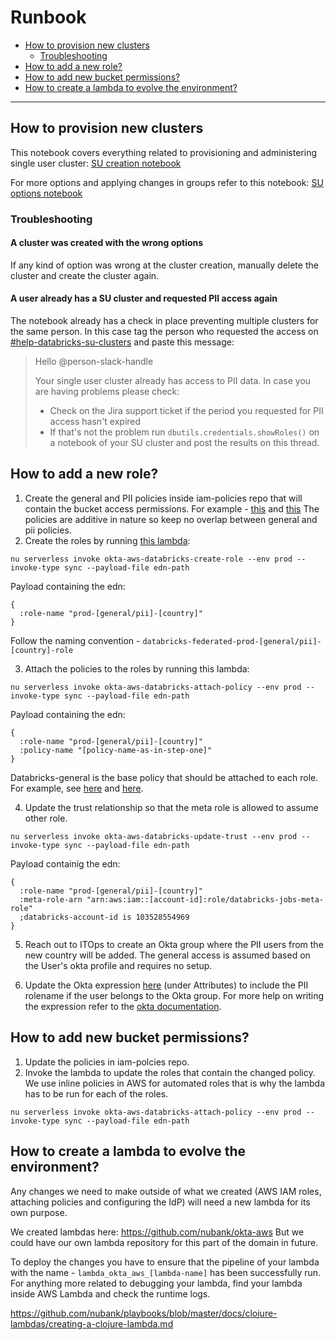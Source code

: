 # Runbook

- [How to provision new clusters](#How-to-provision-new-clusters)
   - [Troubleshooting](#Troubleshooting) 
- [How to add a new role?](#How-to-add-a-new-role)
- [How to add new bucket permissions?](#How-to-add-new-bucket-permissions)
- [How to create a lambda to evolve the environment?](#How-to-create-a-lambda-to-evolve-the-environment)

---

## How to provision new clusters
This notebook covers everything related to provisioning and administering single user cluster: [SU creation notebook](https://nubank.cloud.databricks.com/#notebook/5445086)

For more options and applying changes in groups refer to this notebook: [SU options notebook](https://nubank.cloud.databricks.com/#notebook/5222538/)

### Troubleshooting

#### A cluster was created with the wrong options

If any kind of option was wrong at the cluster creation, manually delete the cluster and create the cluster again. 

#### A user already has a SU cluster and requested PII access again

The notebook already has a check in place preventing multiple clusters for the same person. In this case tag the person who requested the access on [#help-databricks-su-clusters](https://nubank.slack.com/archives/C016QUF63JB) and paste this message:
>
>Hello @person-slack-handle
>
>Your single user cluster already has access to PII data. In case you are having problems please check:
>
>- Check on the Jira support ticket if the period you requested for PII access hasn't expired
>- If that's not the problem run `dbutils.credentials.showRoles()` on a notebook of your SU cluster and post the results on this thread.


## How to add a new role?

1. Create the general and PII policies inside iam-policies repo that will contain the bucket access permissions. For example - [this](https://github.com/nubank/iam-policies/blob/master/groups/databricks-br-pii.json) and [this](https://github.com/nubank/iam-policies/blob/master/groups/databricks-br-general.json)
The policies are additive in nature so keep no overlap between general and pii policies.
2. Create the roles by running [this lambda](https://github.com/nubank/okta-aws/blob/master/src/okta_aws/databricks/create_role.clj): 
```shell
nu serverless invoke okta-aws-databricks-create-role --env prod --invoke-type sync --payload-file edn-path
```
Payload containing the edn:
```edn
{
  :role-name "prod-[general/pii]-[country]"
}
```
Follow the naming convention - `databricks-federated-prod-[general/pii]-[country]-role`

3. Attach the policies to the roles by running this lambda: 
```shell
nu serverless invoke okta-aws-databricks-attach-policy --env prod --invoke-type sync --payload-file edn-path
```

Payload containing the edn:
```edn
{
  :role-name "prod-[general/pii]-[country]"
  :policy-name "[policy-name-as-in-step-one]"
}
```

Databricks-general is the base policy that should be attached to each role. For example, see [here](https://console.aws.amazon.com/iam/home?region=sa-east-1#/roles/databricks-federated-prod-pii-br-role) and [here](https://console.aws.amazon.com/iam/home?region=sa-east-1#/roles/databricks-federated-prod-pii-mx-role).

4. Update the trust relationship so that the meta role is allowed to assume other role.
```shell
nu serverless invoke okta-aws-databricks-update-trust --env prod --invoke-type sync --payload-file edn-path
```

Payload containig the edn:
```edn
{
  :role-name "prod-[general/pii]-[country]"
  :meta-role-arn "arn:aws:iam::[account-id]:role/databricks-jobs-meta-role"
  ;databricks-account-id is 103528554969
}
```

5. Reach out to ITOps to create an Okta group where the PII users from the new country will be added. The general access is assumed based on the User's okta profile and requires no setup.

6. Update the Okta expression [here](https://nubank-admin.okta.com/admin/app/databricks/instance/0oa1ihag8m5EU9dRf0h8/#tab-signon) (under Attributes) to include the PII rolename if the user belongs to the Okta group. For more help on writing the expression refer to the [okta documentation](https://developer.okta.com/docs/reference/okta-expression-language/).

## How to add new bucket permissions?

1. Update the policies in iam-polcies repo.
2. Invoke the lambda to update the roles that contain the changed policy. We use inline policies in AWS for automated roles that is why the lambda has to be run for each of the roles.
```shell
nu serverless invoke okta-aws-databricks-attach-policy --env prod --invoke-type sync --payload-file edn-path
```


## How to create a lambda to evolve the environment?

Any changes we need to make outside of what we created (AWS IAM roles, attaching policies and configuring the IdP) will need a new lambda for its own purpose.

We created lambdas here: https://github.com/nubank/okta-aws
But we could have our own lambda repository for this part of the domain in future.

To deploy the changes you have to ensure that the pipeline of your lambda with the name - `lambda_okta_aws_[lambda-name]` has been successfully run. For anything more related to debugging your lambda, find your lambda inside AWS Lambda and check the runtime logs.


https://github.com/nubank/playbooks/blob/master/docs/clojure-lambdas/creating-a-clojure-lambda.md
